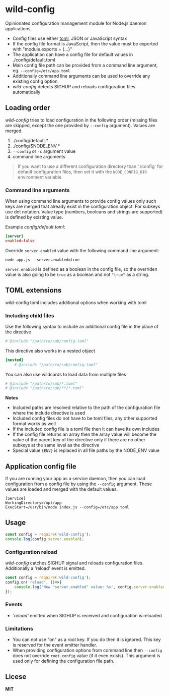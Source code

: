 # wild-config

Opinionated configuration management module for Node.js daemon applications.

- Config files use either [toml](https://github.com/toml-lang/toml), JSON or JavaScript syntax
- If the config file format is JavaScript, then the value must be exported with "module.exports = {...}"
- The application can have a config file for default values in ./config/default.toml
- Main config file path can be provided from a command line argument, eg. `--config=/etc/app.toml`
- Additionally command line arguments can be used to override any existing config option
- _wild-config_ detects SIGHUP and reloads configuration files automatically

## Loading order

_wild-config_ tries to load configuration in the following order (missing files are skipped, except the one provided by `--config` argument). Values are merged.

1. ./config/default.*
2. ./config/$NODE_ENV.*
3. `--config` or `-c` argument value
4. command line arguments

> If you want to use a different configuration directory than './config' for default configuration files, then set it with the `NODE_CONFIG_DIR` environment variable

### Command line arguments

When using command line arguments to provide config values only such keys are merged that already exist in the configuration object. For subkeys use dot notation. Value type (numbers, booleans and strings are supported) is defined by existing value.

Example _config/default.toml_:

```toml
[server]
enabled=false
```

Override `server.enabled` value with the following command line argument:

```
node app.js --server.enabled=true
```

`server.enabled` is defined as a boolean in the config file, so the overriden value is also going to be `true` as a boolean and not `"true"` as a string.

## TOML extensions

wild-config toml includes additional options when working with toml

### Including child files

Use the following syntax to include an additional config file in the place of the directive

```toml
# @include "/path/to/sub/config.toml"
```

This directive also works in a nested object

```toml
[nested]
    # @include "/path/to/sub/config.toml"
```

You can also use wildcards to load data from multiple files

```toml
# @include "/path/to/sub/*.toml"
# @include "/path/to/sub/**/*.toml"
```

**Notes**

- Included paths are resolved relative to the path of the configuration file where the include directive is used
- Included config files do not have to be toml files, any other supported format works as well
- If the included config file is a toml file then it can have its own includes
- If the config file returns an array then the array value will become the value of the parent key of the directive only if there are no other subkeys at the same level as the directive
- Special value `{ENV}` is replaced in all file paths by the NODE_ENV value

## Application config file

If you are running your app as a service daemon, then you can load configuration from a config file by using the `--config` argument. These values are loaded and merged with the default values.

```
[Service]
WorkingDirectory=/opt/app
ExecStart=/usr/bin/node index.js --config=/etc/app.toml
```

## Usage

```javascript
const config = require('wild-config');
console.log(config.server.enabled);
```

### Configuration reload

_wild-config_ catches SIGHUP signal and reloads configuration files. Additionally a 'reload' event is emitted.

```javascript
const config = require('wild-config');
config.on('reload', ()=>{
    console.log('New "server.enabled" value: %s', config.server.enabled);
});
```

### Events

- _'reload'_ emitted when SIGHUP is received and configuration is reloaded

### Limitations

- You can not use "on" as a root key. If you do then it is ignored. This key is reserved for the event emitter handler.
- When providing configuration options from command line then `--config` does not override `root.config` value (if it even exists). This argument is used only for defining the configuration file path.

## Licese

**MIT**

